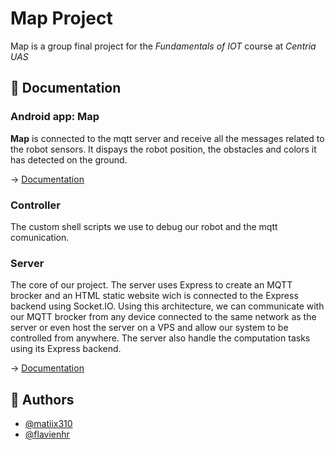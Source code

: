 
# Map Project

Map is a group final project for the *Fundamentals of IOT* course at *Centria UAS*
## 📜 Documentation

### Android app: **Map**
**Map** is connected to the mqtt server and receive all the messages related to the robot sensors. It dispays the robot position, the obstacles and colors it has detected on the ground.

-> [Documentation](https://github.com/matiix310/iot-map-project/tree/main/android-app)

### Controller
The custom shell scripts we use to debug our robot and the mqtt comunication.

### Server
The core of our project. The server uses Express to create an MQTT brocker and an HTML static website wich is connected to the Express backend using Socket.IO. Using this architecture, we can communicate with our MQTT brocker from any device connected to the same network as the server or even host the server on a VPS and allow our system to be controlled from anywhere. The server also handle the computation tasks using its Express backend.

-> [Documentation](https://github.com/matiix310/iot-map-project/tree/main/server)


## 👑 Authors

- [@matiix310](https://github.com/matiix310)
- [@flavienhr](https://github.com/flavienhr)
